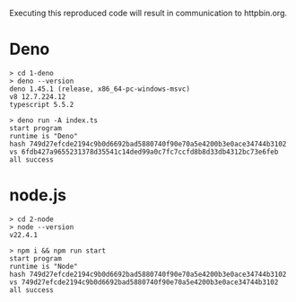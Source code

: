 Executing this reproduced code will result in communication to httpbin.org.

# Deno
```
> cd 1-deno
> deno --version
deno 1.45.1 (release, x86_64-pc-windows-msvc)
v8 12.7.224.12
typescript 5.5.2

> deno run -A index.ts
start program
runtime is "Deno"
hash 749d27efcde2194c9b0d6692bad5880740f90e70a5e4200b3e0ace34744b3102 vs 6fdb427a9655231378d35541c14ded99a0c7fc7ccfd8b8d33db4312bc73e6feb
all success
```

# node.js

```
> cd 2-node
> node --version
v22.4.1

> npm i && npm run start
start program
runtime is "Node"
hash 749d27efcde2194c9b0d6692bad5880740f90e70a5e4200b3e0ace34744b3102 vs 749d27efcde2194c9b0d6692bad5880740f90e70a5e4200b3e0ace34744b3102
all success
```
